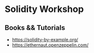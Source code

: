 # Solidity Workshop

## Books && Tutorials

* <https://solidity-by-example.org/>
* <https://ethernaut.openzeppelin.com/>
